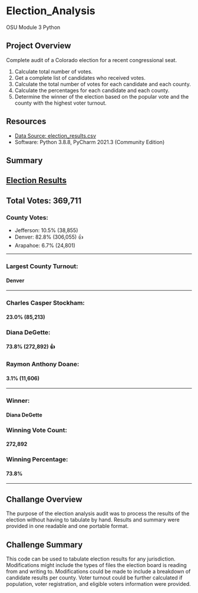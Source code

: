 # Election_Analysis
OSU Module 3 Python

## Project Overview
Complete audit of a Colorado election for a recent congressional seat. 

  1. Calculate total number of votes.
  2. Get a complete list of candidates who received votes.
  3. Calculate the total number of votes for each candidate and each county.
  4. Calculate the percentages for each candidate and each county.
  5. Determine the winner of the election based on the popular vote and the county with the highest voter turnout.

## Resources
  - [Data Source: election_results.csv](/Resources/election_results.csv)
  - Software: Python 3.8.8, PyCharm 2021.3 (Community Edition)

## Summary
[Election Results](/analysis/election_results.txt)
-------------------------
Total Votes: 369,711
-------------------------

### County Votes:
- Jefferson: 10.5% (38,855)
- Denver: 82.8% (306,055) :+1:
- Arapahoe: 6.7% (24,801)
-------------------------
### Largest County Turnout:
  #### Denver
-------------------------
### Charles Casper Stockham:
  #### 23.0% (85,213)
### Diana DeGette:
  #### 73.8% (272,892) :+1:
### Raymon Anthony Doane:
  #### 3.1% (11,606)
-------------------------
### Winner:
  #### Diana DeGette
### Winning Vote Count:
  #### 272,892
### Winning Percentage:
  #### 73.8%
-------------------------

## Challange Overview
  The purpose of the election analysis audit was to process the results of the election without having to tabulate by hand.
  Results and summary were provided in one readable and one portable format.
  
## Challenge Summary
  This code can be used to tabulate election results for any jurisdiction.
  Modifications might include the types of files the election board is reading from and writing to.
  Modifications could be made to include a breakdown of candidate results per county.
  Voter turnout could be further calculated if population, voter registration, and eligible voters information were provided.
